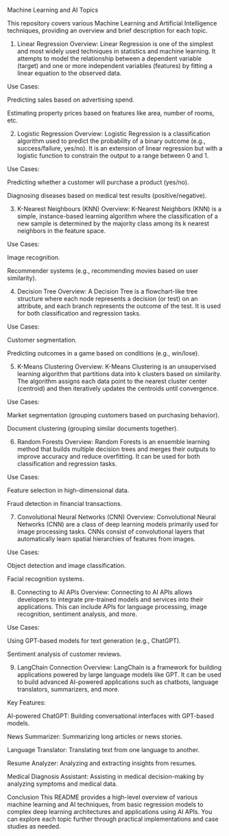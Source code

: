 Machine Learning and AI Topics

This repository covers various Machine Learning and Artificial Intelligence techniques, providing an overview and brief description for each topic.

1. Linear Regression
Overview:
Linear Regression is one of the simplest and most widely used techniques in statistics and machine learning. It attempts to model the relationship between a dependent variable (target) and one or more independent variables (features) by fitting a linear equation to the observed data.

Use Cases:

Predicting sales based on advertising spend.

Estimating property prices based on features like area, number of rooms, etc.

2. Logistic Regression
Overview:
Logistic Regression is a classification algorithm used to predict the probability of a binary outcome (e.g., success/failure, yes/no). It is an extension of linear regression but with a logistic function to constrain the output to a range between 0 and 1.

Use Cases:

Predicting whether a customer will purchase a product (yes/no).

Diagnosing diseases based on medical test results (positive/negative).

3. K-Nearest Neighbours (KNN)
Overview:
K-Nearest Neighbors (KNN) is a simple, instance-based learning algorithm where the classification of a new sample is determined by the majority class among its k nearest neighbors in the feature space.

Use Cases:

Image recognition.

Recommender systems (e.g., recommending movies based on user similarity).

4. Decision Tree
Overview:
A Decision Tree is a flowchart-like tree structure where each node represents a decision (or test) on an attribute, and each branch represents the outcome of the test. It is used for both classification and regression tasks.

Use Cases:

Customer segmentation.

Predicting outcomes in a game based on conditions (e.g., win/lose).

5. K-Means Clustering
Overview:
K-Means Clustering is an unsupervised learning algorithm that partitions data into k clusters based on similarity. The algorithm assigns each data point to the nearest cluster center (centroid) and then iteratively updates the centroids until convergence.

Use Cases:

Market segmentation (grouping customers based on purchasing behavior).

Document clustering (grouping similar documents together).

6. Random Forests
Overview:
Random Forests is an ensemble learning method that builds multiple decision trees and merges their outputs to improve accuracy and reduce overfitting. It can be used for both classification and regression tasks.

Use Cases:

Feature selection in high-dimensional data.

Fraud detection in financial transactions.

7. Convolutional Neural Networks (CNN)
Overview:
Convolutional Neural Networks (CNN) are a class of deep learning models primarily used for image processing tasks. CNNs consist of convolutional layers that automatically learn spatial hierarchies of features from images.

Use Cases:

Object detection and image classification.

Facial recognition systems.

8. Connecting to AI APIs
Overview:
Connecting to AI APIs allows developers to integrate pre-trained models and services into their applications. This can include APIs for language processing, image recognition, sentiment analysis, and more.

Use Cases:

Using GPT-based models for text generation (e.g., ChatGPT).

Sentiment analysis of customer reviews.

9. LangChain Connection
Overview:
LangChain is a framework for building applications powered by large language models like GPT. It can be used to build advanced AI-powered applications such as chatbots, language translators, summarizers, and more.

Key Features:

AI-powered ChatGPT: Building conversational interfaces with GPT-based models.

News Summarizer: Summarizing long articles or news stories.

Language Translator: Translating text from one language to another.

Resume Analyzer: Analyzing and extracting insights from resumes.

Medical Diagnosis Assistant: Assisting in medical decision-making by analyzing symptoms and medical data.

Conclusion
This README provides a high-level overview of various machine learning and AI techniques, from basic regression models to complex deep learning architectures and applications using AI APIs. You can explore each topic further through practical implementations and case studies as needed.
